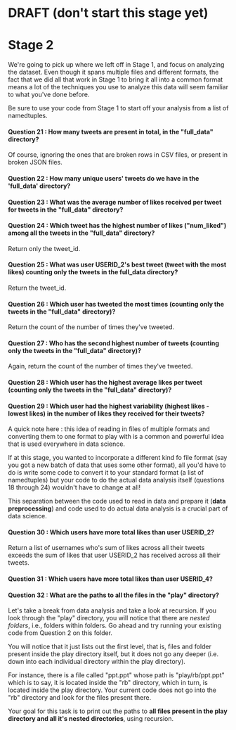 # DRAFT (don't start this stage yet)

# Stage 2

We're going to pick up where we left off in Stage 1, and focus on analyzing the dataset. Even though it spans multiple files and different formats, the fact that we did all that work in Stage 1 to bring it all into a common format means a lot of the techniques you use to analyze this data will seem familiar to what you've done before.

Be sure to use your code from Stage 1 to start off your analysis from a list of namedtuples.

#### Question 21 : How many tweets are present in total, in the "full_data" directory? 

Of course, ignoring the ones that are broken rows in CSV files, or present in broken JSON files.

#### Question 22 : How many unique users' tweets do we have in the 'full_data' directory? 

#### Question 23 : What was the average number of likes received per tweet for tweets in the "full_data" directory? 

#### Question 24 : Which tweet has the highest number of likes ("num_liked") among all the tweets in the "full_data" directory? 

Return only the tweet_id.

#### Question 25 : What was user USERID_2's best tweet (tweet with the most likes) counting only the tweets in the full_data directory? 

Return the tweet_id.

#### Question 26 : Which user has tweeted the most times (counting only the tweets in the "full_data" directory)?

Return the count of the number of times they've tweeted.

#### Question 27 : Who has the second highest number of tweets (counting only the tweets in the "full_data" directory)? 
 
Again, return the count of the number of times they've tweeted. 

#### Question 28 : Which user has the highest average likes per tweet (counting only the tweets in the "full_data" directory)? 

#### Question 29 : Which user had the highest variability (highest likes - lowest likes) in the number of likes they received for their tweets? 

A quick note here : this idea of reading in files of multiple formats and converting them to one format to play with is a common and powerful idea that is used everywhere in data science. 

If at this stage, you wanted to incorporate a different kind fo file format (say you got a new batch of data that uses some other format), all you'd have to do is write some code to convert it to your standard format (a list of namedtuples) but your code to do the actual data analysis itself (questions 18 through 24) wouldn't have to change at all! 

This separation between the code used to read in data and prepare it (**data preprocessing**) and code used to do actual data analysis is a crucial part of data science. 

#### Question 30 : Which users have more total likes than user USERID_2? 

Return a list of usernames who's sum of likes across all their tweets exceeds the sum of likes that user USERID_2 has received across all their tweets. 

#### Question 31 : Which users have more total likes than user USERID_4? 

#### Question 32 : What are the paths to all the files in the "play" directory?

Let's take a break from data analysis and take a look at recursion. If you look through the "play" directory, you will notice that there are *nested folders*, i.e., folders within folders. Go ahead and try running your existing code from Question 2 on this folder. 

You will notice that it just lists out the first level, that is, files and folder present inside the play directory itself, but it does not go any deeper (i.e. down into each individual directory within the play directory). 

For instance, there is a file called "ppt.ppt" whose path is "play/rb/ppt.ppt" which is to say, it is located inside the "rb" directory, which in turn, is located inside the play directory. Your current code does not go into the "rb" directory and look for the files present there. 

Your goal for this task is to print out the paths to **all files present in the play directory and all it's nested directories**, using recursion.
